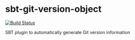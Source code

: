 # sbt-git-version-object

[![Build Status](https://travis-ci.org/svezfaz/sbt-git-version-object.svg?branch=master)](https://travis-ci.org/svezfaz/sbt-git-version-object)

SBT plugin to automatically generate Git version information
